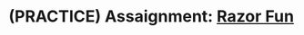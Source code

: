 # (PRACTICE) Assaignment: <a href="https://login.codingdojo.africa/m/613/14005/104438">Razor Fun</a>
